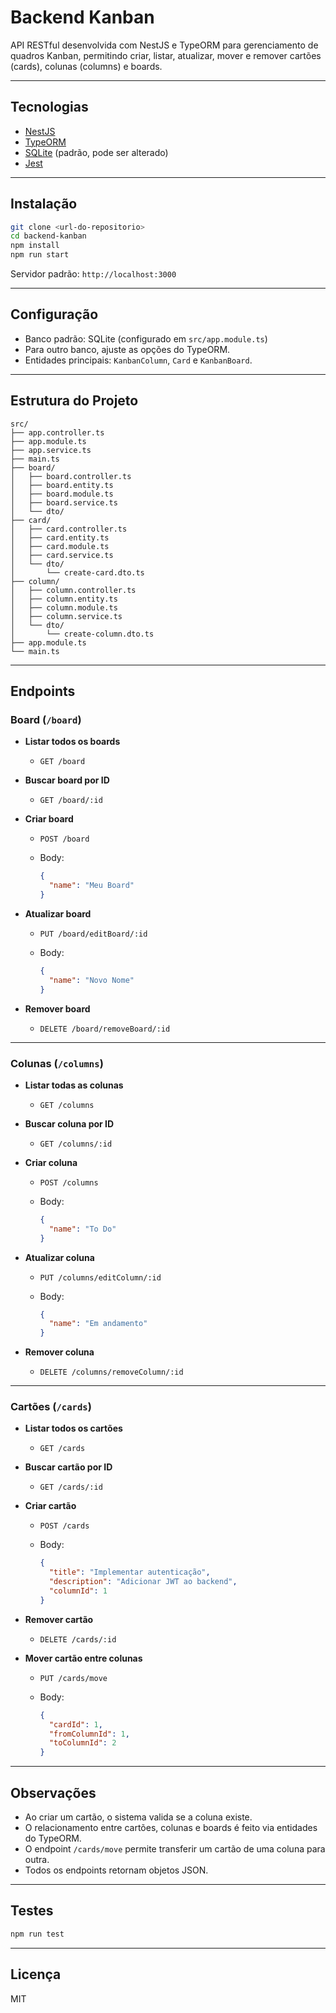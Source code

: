 # Backend Kanban

API RESTful desenvolvida com NestJS e TypeORM para gerenciamento de quadros Kanban, permitindo criar, listar, atualizar, mover e remover cartões (cards), colunas (columns) e boards.

---

## Tecnologias

- [NestJS](https://nestjs.com/)
- [TypeORM](https://typeorm.io/)
- [SQLite](https://www.sqlite.org/) (padrão, pode ser alterado)
- [Jest](https://jestjs.io/)

---

## Instalação

```sh
git clone <url-do-repositorio>
cd backend-kanban
npm install
npm run start
```

Servidor padrão: `http://localhost:3000`

---

## Configuração

- Banco padrão: SQLite (configurado em `src/app.module.ts`)
- Para outro banco, ajuste as opções do TypeORM.
- Entidades principais: `KanbanColumn`, `Card` e `KanbanBoard`.

---

## Estrutura do Projeto

```
src/
├── app.controller.ts
├── app.module.ts
├── app.service.ts
├── main.ts
├── board/
│   ├── board.controller.ts
│   ├── board.entity.ts
│   ├── board.module.ts
│   ├── board.service.ts
│   └── dto/
├── card/
│   ├── card.controller.ts
│   ├── card.entity.ts
│   ├── card.module.ts
│   ├── card.service.ts
│   └── dto/
│       └── create-card.dto.ts
├── column/
│   ├── column.controller.ts
│   ├── column.entity.ts
│   ├── column.module.ts
│   ├── column.service.ts
│   └── dto/
│       └── create-column.dto.ts
├── app.module.ts
└── main.ts
```

---

## Endpoints

### Board (`/board`)

- **Listar todos os boards**
  - `GET /board`

- **Buscar board por ID**
  - `GET /board/:id`

- **Criar board**
  - `POST /board`
  - Body:

    ```json
    {
      "name": "Meu Board"
    }
    ```

- **Atualizar board**
  - `PUT /board/editBoard/:id`
  - Body:

    ```json
    {
      "name": "Novo Nome"
    }
    ```

- **Remover board**
  - `DELETE /board/removeBoard/:id`

---

### Colunas (`/columns`)

- **Listar todas as colunas**
  - `GET /columns`

- **Buscar coluna por ID**
  - `GET /columns/:id`

- **Criar coluna**
  - `POST /columns`
  - Body:

    ```json
    {
      "name": "To Do"
    }
    ```

- **Atualizar coluna**
  - `PUT /columns/editColumn/:id`
  - Body:

    ```json
    {
      "name": "Em andamento"
    }
    ```

- **Remover coluna**
  - `DELETE /columns/removeColumn/:id`

---

### Cartões (`/cards`)

- **Listar todos os cartões**
  - `GET /cards`

- **Buscar cartão por ID**
  - `GET /cards/:id`

- **Criar cartão**
  - `POST /cards`
  - Body:

    ```json
    {
      "title": "Implementar autenticação",
      "description": "Adicionar JWT ao backend",
      "columnId": 1
    }
    ```

- **Remover cartão**
  - `DELETE /cards/:id`

- **Mover cartão entre colunas**
  - `PUT /cards/move`
  - Body:

    ```json
    {
      "cardId": 1,
      "fromColumnId": 1,
      "toColumnId": 2
    }
    ```

---

## Observações

- Ao criar um cartão, o sistema valida se a coluna existe.
- O relacionamento entre cartões, colunas e boards é feito via entidades do TypeORM.
- O endpoint `/cards/move` permite transferir um cartão de uma coluna para outra.
- Todos os endpoints retornam objetos JSON.

---

## Testes

```sh
npm run test
```

---

## Licença

MIT
